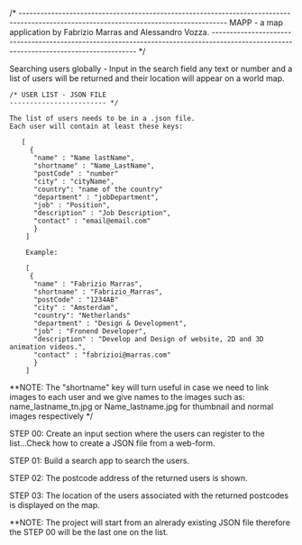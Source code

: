 /* ---------------------------------------------------------------------------------------------------------------------------------------
MAPP - a map application by Fabrizio Marras and Alessandro Vozza. 
--------------------------------------------------------------------------------------------------------------------------------------- */

Searching users globally - Input in the search field any text or number and a list of users will be returned and their location will appear on a world map.

    /* USER LIST - JSON FILE 
    ------------------------ */
    
    The list of users needs to be in a .json file.
    Each user will contain at least these keys:

       [
         {
          "name" : "Name lastName",
          "shortname" : "Name_LastName",
          "postCode" : "number"
          "city" : "cityName",
          "country": "name of the country"
          "department" : "jobDepartment",
          "job" : "Position",
          "description" : "Job Description",
          "contact" : "email@email.com"
          }
        ]
        
        Example: 
        
        [
         {
          "name" : "Fabrizio Marras",
          "shortname" : "Fabrizio_Marras",
          "postCode" : "1234AB"
          "city" : "Amsterdam",
          "country": "Netherlands"
          "department" : "Design & Development",
          "job" : "Fronend Developer",
          "description" : "Develop and Design of website, 2D and 3D animation videos.",
          "contact" : "fabrizioi@marras.com"
          }
        ]
        
**NOTE: The "shortname" key will turn useful in case we need to link images to each user and we  give names to the images such as: name_lastname_tn.jpg or Name_lastname.jpg for thumbnail and normal images respectively */

STEP 00: Create an input section where the users can register to the list...Check how to create a JSON file from a web-form.

STEP 01: Build a search app to search the users.

STEP 02: The postcode address of the returned users is shown.

STEP 03: The location of the users associated with the returned postcodes is displayed on the map.

**NOTE: The project will start from an alrerady existing JSON file therefore the STEP 00 will be the last one on the list.
